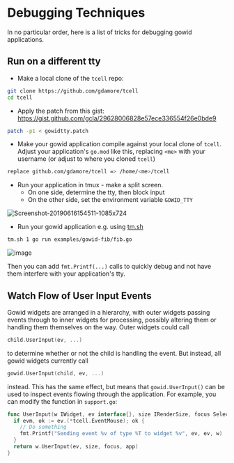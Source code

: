 # Debugging Techniques

In no particular order, here is a list of tricks for debugging gowid applications.

## Run on a different tty

- Make a local clone of the `tcell` repo:

```bash
git clone https://github.com/gdamore/tcell
cd tcell
```

- Apply the patch from this gist: https://gist.github.com/gcla/29628006828e57ece336554f26e0bde9

```bash
patch -p1 < gowidtty.patch
```

- Make your gowid application compile against your local clone of `tcell`. Adjust your application's `go.mod` like this, replacing `<me>` with your username (or adjust to where you cloned `tcell`)

```bash
replace github.com/gdamore/tcell => /home/<me>/tcell
```

- Run your application in tmux - make a split screen. 
  - On one side, determine the tty, then block input
  - On the other side, set the environment variable `GOWID_TTY`

![Screenshot-20190616154511-1085x724](https://user-images.githubusercontent.com/45680/59569057-33a9e100-9052-11e9-8d51-4171a870a872.png)

- Run your gowid application e.g. using [tm.sh](https://gist.github.com/gcla/e52ea391c4001cedcfa2cf22d124a750)

```bash
tm.sh 1 go run examples/gowid-fib/fib.go
```

![image](https://user-images.githubusercontent.com/45680/59569085-bfbc0880-9052-11e9-8d17-eaebcca25b6b.png)

Then you can add `fmt.Printf(...)` calls to quickly debug and not have them interfere with your application's tty.

## Watch Flow of User Input Events

Gowid widgets are arranged in a hierarchy, with outer widgets passing events through to inner widgets for processing, 
possibly altering them or handling them themselves on the way. Outer widgets could call

```go
child.UserInput(ev, ...)
```

to determine whether or not the child is handling the event. But instead, all gowid widgets currently call

```go
gowid.UserInput(child, ev, ...)
```

instead. This has the same effect, but means that `gowid.UserInput()` can be used to inspect events flowing through
the application. For example, you can modify the function in `support.go`:

```go
func UserInput(w IWidget, ev interface{}, size IRenderSize, focus Selector, app IApp) bool {
  if evm, ok := ev.(*tcell.EventMouse); ok {
    // Do something
    fmt.Printf("Sending event %v of type %T to widget %v", ev, ev, w)
  }
  return w.UserInput(ev, size, focus, app)
}
